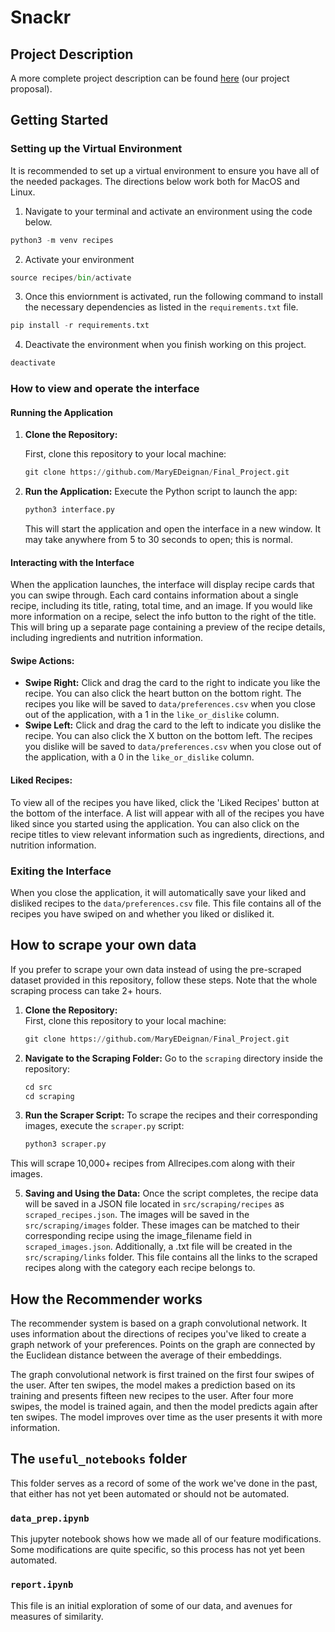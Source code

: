 # Snackr

## Project Description

A more complete project description can be found  <a href="docs/Al_and_Mary_Meal_Plan_Generator.pdf">here</a> (our project proposal).

## Getting Started
### Setting up the Virtual Environment
It is recommended to set up a virtual environment to ensure you have all of the needed packages. 
The directions below work both for MacOS and Linux. 
1. Navigate to your terminal and activate an environment using the code below. 
```python
python3 -m venv recipes
```
2. Activate your environment
```python
source recipes/bin/activate
```
3. Once this enviornment is activated, run the following command to install the necessary dependencies as listed in the `requirements.txt` file.
```python
pip install -r requirements.txt
```
4. Deactivate the environment when you finish working on this project. 
```python
deactivate
```

### How to view and operate the interface
#### **Running the Application**
1. **Clone the Repository:**
   
   First, clone this repository to your local machine:
   ```python
   git clone https://github.com/MaryEDeignan/Final_Project.git
   ``` 
2. **Run the Application:** Execute the Python script to launch the app:
	```python 
	python3 interface.py
	```
	This will start the application and open the interface in a new window. It may take anywhere from 5 to 30 seconds to open; this is normal.

#### **Interacting with the Interface**
When the application launches, the interface will display recipe cards that you can swipe through. Each card contains information about a single recipe, including its title, rating, total time, and an image. If you would like more information on a recipe, select the info button to the right of the title. This will bring up a separate page containing a preview of the recipe details, including ingredients and nutrition information.
#### **Swipe Actions:**
- **Swipe Right:** Click and drag the card to the right to indicate you like the recipe. You can also click the heart button on the bottom right. The recipes you like will be saved to `data/preferences.csv` when you close out of the application, with a 1 in the `like_or_dislike` column. 
- **Swipe Left:** Click and drag the card to the left to indicate you dislike the recipe. You can also click the X button on the bottom left. The recipes you dislike will be saved to `data/preferences.csv` when you close out of the application, with a 0 in the `like_or_dislike` column.

#### **Liked Recipes:**
To view all of the recipes you have liked, click the 'Liked Recipes' button at the bottom of the interface. A list will appear with all of the recipes you have liked since you started using the application. You can also click on the recipe titles to view relevant information such as ingredients, directions, and nutrition information.

### **Exiting the Interface** 
When you close the application, it will automatically save your liked and disliked recipes to the `data/preferences.csv` file. This file contains all of the recipes you have swiped on and whether you liked or disliked it. 

## How to scrape your own data
If you prefer to scrape your own data instead of using the pre-scraped dataset provided in this repository, follow these steps. Note that the whole scraping process can take 2+ hours. 
1. **Clone the Repository:**  
   First, clone this repository to your local machine:
   ```python
   git clone https://github.com/MaryEDeignan/Final_Project.git
   ```
2. **Navigate to the Scraping Folder:** Go to the `scraping` directory inside the repository:
	```python 
	cd src
	cd scraping 
	```
3. **Run the Scraper Script:** To scrape the recipes and their corresponding images, execute the `scraper.py` script:
	```python
	python3 scraper.py
	```
  This will scrape 10,000+ recipes from Allrecipes.com along with their images.

5. **Saving and Using the Data:** Once the script completes, the recipe data will be saved in a JSON file located in `src/scraping/recipes` as `scraped_recipes.json`. The images will be saved in the `src/scraping/images` folder.  These images can be matched to their corresponding recipe using the image_filename field in `scraped_images.json`. Additionally, a .txt file will be created in the `src/scraping/links` folder. This file contains all the links to the scraped recipes along with the category each recipe belongs to.

## How the Recommender works
The recommender system is based on a graph convolutional network. It uses information about the directions of recipes you've liked to create a graph network of your preferences. Points on the graph are connected by the Euclidean distance between the average of their embeddings.

The graph convolutional network is first trained on the first four swipes of the user. After ten swipes, the model makes a prediction based on its training and presents fifteen new recipes to the user. After four more swipes, the model is trained again, and then the model predicts again after ten swipes. The model improves over time as the user presents it with more information.

## The `useful_notebooks` folder
This folder serves as a record of some of the work we've done in the past, that either has not yet been automated or should not be automated.

### `data_prep.ipynb`
This jupyter notebook shows how we made all of our feature modifications. Some modifications are quite specific, so this process has not yet been automated.

### `report.ipynb`
This file is an initial exploration of some of our data, and avenues for measures of similarity.
